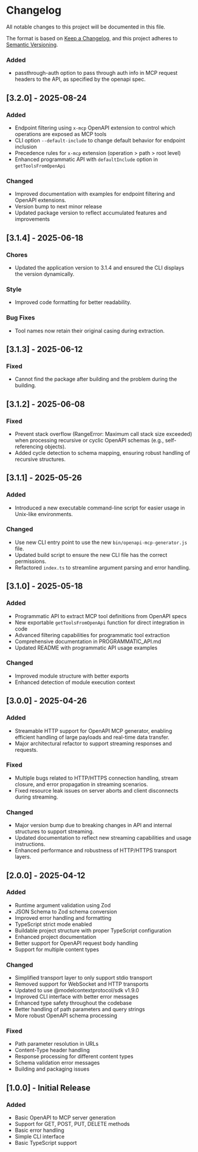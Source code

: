 # Changelog

All notable changes to this project will be documented in this file.

The format is based on [Keep a Changelog](https://keepachangelog.com/en/1.0.0/),
and this project adheres to [Semantic Versioning](https://semver.org/spec/v2.0.0.html).

### Added

- passthrough-auth option to pass through auth info in MCP request headers to the API, as specified by the openapi spec.

## [3.2.0] - 2025-08-24

### Added

- Endpoint filtering using `x-mcp` OpenAPI extension to control which operations are exposed as MCP tools
- CLI option `--default-include` to change default behavior for endpoint inclusion
- Precedence rules for `x-mcp` extension (operation > path > root level)
- Enhanced programmatic API with `defaultInclude` option in `getToolsFromOpenApi`

### Changed

- Improved documentation with examples for endpoint filtering and OpenAPI extensions.
- Version bump to next minor release
- Updated package version to reflect accumulated features and improvements

## [3.1.4] - 2025-06-18

### Chores

- Updated the application version to 3.1.4 and ensured the CLI displays the version dynamically.

### Style

- Improved code formatting for better readability.

### Bug Fixes

- Tool names now retain their original casing during extraction.

## [3.1.3] - 2025-06-12

### Fixed

- Cannot find the package after building and the problem during the building.

## [3.1.2] - 2025-06-08

### Fixed

- Prevent stack overflow (RangeError: Maximum call stack size exceeded) when processing recursive or cyclic OpenAPI schemas (e.g., self-referencing objects).
- Added cycle detection to schema mapping, ensuring robust handling of recursive structures.

## [3.1.1] - 2025-05-26

### Added

- Introduced a new executable command-line script for easier usage in Unix-like environments.

### Changed

- Use new CLI entry point to use the new `bin/openapi-mcp-generator.js` file.
- Updated build script to ensure the new CLI file has the correct permissions.
- Refactored `index.ts` to streamline argument parsing and error handling.

## [3.1.0] - 2025-05-18

### Added

- Programmatic API to extract MCP tool definitions from OpenAPI specs
- New exportable `getToolsFromOpenApi` function for direct integration in code
- Advanced filtering capabilities for programmatic tool extraction
- Comprehensive documentation in PROGRAMMATIC_API.md
- Updated README with programmatic API usage examples

### Changed

- Improved module structure with better exports
- Enhanced detection of module execution context

## [3.0.0] - 2025-04-26

### Added

- Streamable HTTP support for OpenAPI MCP generator, enabling efficient handling of large payloads and real-time data transfer.
- Major architectural refactor to support streaming responses and requests.

### Fixed

- Multiple bugs related to HTTP/HTTPS connection handling, stream closure, and error propagation in streaming scenarios.
- Fixed resource leak issues on server aborts and client disconnects during streaming.

### Changed

- Major version bump due to breaking changes in API and internal structures to support streaming.
- Updated documentation to reflect new streaming capabilities and usage instructions.
- Enhanced performance and robustness of HTTP/HTTPS transport layers.

## [2.0.0] - 2025-04-12

### Added

- Runtime argument validation using Zod
- JSON Schema to Zod schema conversion
- Improved error handling and formatting
- TypeScript strict mode enabled
- Buildable project structure with proper TypeScript configuration
- Enhanced project documentation
- Better support for OpenAPI request body handling
- Support for multiple content types

### Changed

- Simplified transport layer to only support stdio transport
- Removed support for WebSocket and HTTP transports
- Updated to use @modelcontextprotocol/sdk v1.9.0
- Improved CLI interface with better error messages
- Enhanced type safety throughout the codebase
- Better handling of path parameters and query strings
- More robust OpenAPI schema processing

### Fixed

- Path parameter resolution in URLs
- Content-Type header handling
- Response processing for different content types
- Schema validation error messages
- Building and packaging issues

## [1.0.0] - Initial Release

### Added

- Basic OpenAPI to MCP server generation
- Support for GET, POST, PUT, DELETE methods
- Basic error handling
- Simple CLI interface
- Basic TypeScript support

